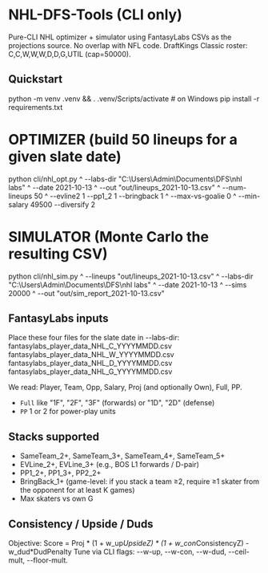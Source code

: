 # NHL-DFS-Tools (CLI only)

Pure-CLI NHL optimizer + simulator using FantasyLabs CSVs as the projections source.
No overlap with NFL code. DraftKings Classic roster: C,C,W,W,W,D,D,G,UTIL (cap=50000).

## Quickstart
python -m venv .venv && . .venv/Scripts/activate  # on Windows
pip install -r requirements.txt

# OPTIMIZER (build 50 lineups for a given slate date)
python cli/nhl_opt.py ^
  --labs-dir "C:\Users\Admin\Documents\DFS\nhl labs" ^
  --date 2021-10-13 ^
  --out "out/lineups_2021-10-13.csv" ^
  --num-lineups 50 ^
  --evline2 1 --pp1_2 1 --bringback 1 ^
  --max-vs-goalie 0 ^
  --min-salary 49500 --diversify 2

# SIMULATOR (Monte Carlo the resulting CSV)
python cli/nhl_sim.py ^
  --lineups "out/lineups_2021-10-13.csv" ^
  --labs-dir "C:\Users\Admin\Documents\DFS\nhl labs" ^
  --date 2021-10-13 ^
  --sims 20000 ^
  --out "out/sim_report_2021-10-13.csv"

## FantasyLabs inputs
Place these four files for the slate date in --labs-dir:
  fantasylabs_player_data_NHL_C_YYYYMMDD.csv
  fantasylabs_player_data_NHL_W_YYYYMMDD.csv
  fantasylabs_player_data_NHL_D_YYYYMMDD.csv
  fantasylabs_player_data_NHL_G_YYYYMMDD.csv

We read: Player, Team, Opp, Salary, Proj (and optionally Own), Full, PP.
- `Full` like "1F", "2F", "3F" (forwards) or "1D", "2D" (defense)
- `PP` 1 or 2 for power-play units

## Stacks supported
- SameTeam_2+, SameTeam_3+, SameTeam_4+, SameTeam_5+
- EVLine_2+, EVLine_3+ (e.g., BOS L1 forwards / D-pair)
- PP1_2+, PP1_3+, PP2_2+
- BringBack_1+ (game-level: if you stack a team ≥2, require ≥1 skater from the opponent for at least K games)
- Max skaters vs own G

## Consistency / Upside / Duds
Objective:  Score = Proj * (1 + w_up*UpsideZ) * (1 + w_con*ConsistencyZ) - w_dud*DudPenalty
Tune via CLI flags: --w-up, --w-con, --w-dud, --ceil-mult, --floor-mult.
